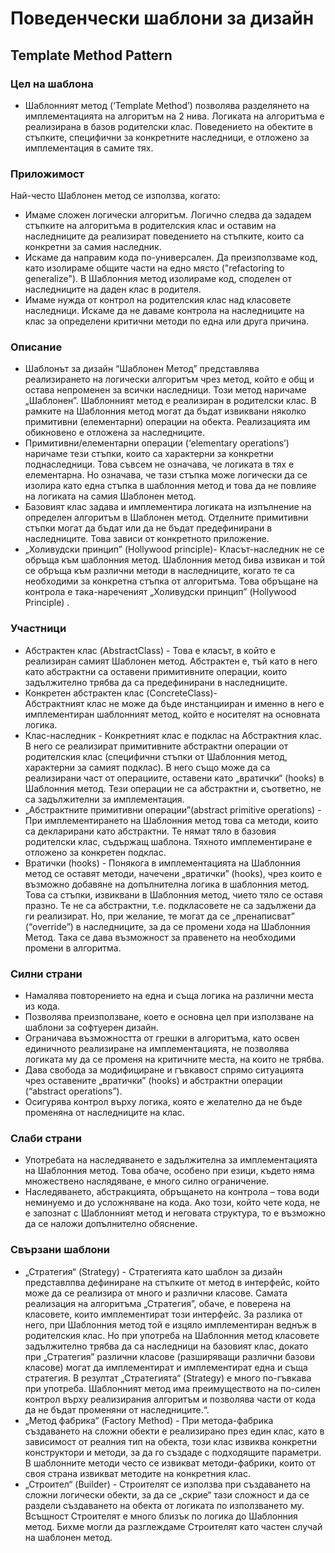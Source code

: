 #     Поведенчески шаблони за дизайн
##    Template Method Pattern
### Цел на шаблона
* Шаблонният метод (‘Template Method’) позволява разделянето на имплементацията на алгоритъм на 2 нива. Логиката на алгоритъма е реализирана в базов родителски клас. Поведението на обектите в стъпките, специфични за конкретните наследници, е отложено за имплементация в самите тях.

### Приложимост
Най-често Шаблонен метод се използва, когато:

*	Имаме сложен логически алгоритъм. Логично следва да зададем стъпките на алгоритъма в родителския клас и оставим на наследниците да реализират поведението на стъпките, които са конкретни за самия наследник.
*	Искаме да направим кода по-универсален. Да преизползваме код, като изолираме общите части на едно място ("refactoring to generalize"). В Шаблонния метод изолираме код, споделен от наследниците на даден клас в родителя.
*	Имаме нужда от контрол на родителския клас над класовете наследници. Искаме да не даваме контрола на наследниците на клас за определени критични методи по една или друга причина.

### Описание
* Шаблонът за дизайн “Шаблонен Метод” представлява реализирането на логически алгоритъм чрез метод, който е общ и остава непроменен за всички наследници. Този метод наричаме „Шаблонен”. Шаблонният метод е реализиран в родителски клас. В рамките на Шаблонния метод могат да бъдат извиквани няколко примитивни (елементарни) операции на обекта. Реализацията им обикновено е отложена за наследниците. 
* Примитивни/елементарни операции (‘elementary operations’) наричаме тези стъпки, които са характерни за конкретни поднаследници. Това съвсем не означава, че логиката в тях е елементарна. Но означава, че тази стъпка може логически да се изолира като една стъпка в шаблонния метод и това да не повлияе на логиката на самия Шаблонен метод. 
* Базовият клас задава и имплементира логиката на изпълнение на определен алгоритъм в Шаблонен метод. Отделните примитивни стъпки могат да бъдат или да не бъдат предефинирани в наследниците. Това зависи от конкретното приложение. 
* „Холивудски принцип” (Hollywood principle)-  Класът-наследник не се обръща към шаблонния метод. Шаблонния метод бива извикан и той се обръща към различни методи в наследниците, когато те са необходими за конкретна стъпка от алгоритъма. Това обръщане на контрола е така-нареченият „Холивудски принцип” (Hollywood Principle)
. 
### Участници
* Абстрактен клас (AbstractClass) - Това е класът, в който е реализиран самият Шаблонен метод. Абстрактен е, тъй като в него като абстрактни са оставени примитивните операции, които задължително трябва да са предефинирани в наследниците.
* Конкретен абстрактен клас (ConcreteClass)-   
Абстрактният клас не може да бъде инстанцииран и именно в него е имплементиран шаблонният метод, който е носителят на основната логика.
* Клас-наследник - Конкретният клас е подклас на Абстрактния клас. В него се реализират примитивните абстрактни операции от родителския клас (специфични стъпки от Шаблонния метод, характерни за самият подклас). В него също може да са реализирани част от операциите, оставени като „вратички“ (hooks) в Шаблонния метод. Тези операции не са абстрактни и, съответно, не са задължителни за имплементация. 
* „Абстрактните примитивни операции”(abstract primitive operations) - При имплементирането на Шаблонния метод това са методи, които са декларирани като абстрактни. Те нямат тяло в базовия родителски клас, съдържащ шаблона. Тяхното имплементиране е отложено за конкретен подклас. 
* Вратички (hooks) -  Понякога в имплементацията на Шаблонния метод се оставят методи, начечени „вратички” (hooks), чрез които е възможно добавяне на допълнителна логика в шаблонния метод. Това са стъпки, извиквани в Шаблонния метод, чието тяло се оставя празно. Те не са абстрактни, т.е. подкласовете не са задължени да ги реализират. Но, при желание, те могат да се „пренаписват” (“override”) в наследниците, за да се промени хода на Шаблонния Метод. Така се дава възможност за правенето на необходими промени в алгоритма.

### Силни страни
*	Намалява повторението на една и съща логика на различни места из кода.
*	Позволява преизползване, което е основна цел при използване на шаблони за софтуерен дизайн.
*	Ограничава възможността от грешки в алгоритъма, като освен единичното реализиране на имплементацията, не позволява логиката му да се променя на критичните места, на които не трябва.
*	Дава свобода за модифициране и гъвкавост спрямо ситуацията чрез оставените „вратички” (hooks) и абстрактни операции (“abstract operations”).
*	Осигурява контрол върху логика, която е желателно да не бъде променяна от наследниците на клас.
### Слаби страни
*	Употребата на наследяването е задължителна за имплементацията на Шаблонния метод. Това обаче, особено при езици, където няма множествено наслядяване, е много силно ограничение. 
*	Наследяването, абстракцията, обръщането на контрола – това води неминуемо и до усложняване на кода. Ако този, който чете кода, не е запознат с Шаблонният метод и неговата структура, то е възможно да се наложи допълнително обяснение.

### Свързани шаблони
*	„Стратегия“ (Strategy) - Стратегията като шаблон за дизайн представлпва дефиниране на стъпките от метод в интерфейс, който може да се реализира от много и различни класове. Самата реализация на алгоритъма „Стратегия”, обаче, е поверена на класовете, които имплементират този интерфейс. За разлика от него, при Шаблонния метод той е изцяло имплементиран веднъж в родителския клас. Но при употреба на Шаблонния метод класовете задължително трябва да са наследници на базовият клас, докато при „Стратегия” различни класове (разширяващи различни базови класове) могат да имплементират и имплементират една и съща стратегия. В резултат „Стратегията“ (Strategy) е много по-гъвкава при употреба. Шаблонният метод има преимуществото на по-силен контрол върху реализирания алгоритъм и позволява части от кода да не бъдат променяни от наследниците.“.
* „Метод фабрика“ (Factory Method)  - При методa-фабрика създаването на сложни обекти е реализирано през един клас, като в зависимост от реалния тип на обекта, този клас извиква конкретни конструктори и  методи, за да го създаде с подходящите параметри. В шаблонните методи често се извикват методи-фабрики, които от своя страна извикват методите на конкретния клас.
* „Строител“ (Builder) - Строителят се използва при създаването на сложни логически обекти, за да се „скрие“ тази сложност и да се раздели създаването на обекта от логиката по използването му. Всъщност Строителят е много близък по логика до Шаблонния метод. Бихме могли да разглеждаме Строителят като частен случай на шаблонен метод.


